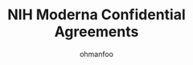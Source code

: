 ---
author: ohmanfoo
created: '2022-09-15'
source: '#todo'
tags: ''
title: NIH Moderna Confidential Agreements
---